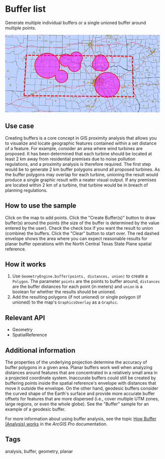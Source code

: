 # Buffer list

Generate multiple individual buffers or a single unioned buffer around multiple points.

![Image of Buffer list](BufferList.png)

## Use case

Creating buffers is a core concept in GIS proximity analysis that allows you to visualize and locate geographic features contained within a set distance of a feature. For example, consider an area where wind turbines are proposed. It has been determined that each turbine should be located at least 2 km away from residential premises due to noise pollution regulations, and a proximity analysis is therefore required. The first step would be to generate 2 km buffer polygons around all proposed turbines. As the buffer polygons may overlap for each turbine, unioning the result would produce a single graphic result with a neater visual output. If any premises are located within 2 km of a turbine, that turbine would be in breach of planning regulations. 

## How to use the sample

Click on the map to add points. Click the "Create Buffer(s)" button to draw buffer(s) around the points (the size of the buffer is determined by the value entered by the user). Check the check box if you want the result to union (combine) the buffers. Click the "Clear" button to start over. The red dashed envelope shows the area where you can expect reasonable results for planar buffer operations with the North Central Texas State Plane spatial reference.

## How it works

1. Use `GeometryEngine.buffer(points, distances, union)` to create a `Polygon`. The parameter `points` are the points to buffer around, `distances` are the buffer distances for each point (in meters) and `union` is a boolean for whether the results should be unioned.
2. Add the resulting polygons (if not unioned) or single polygon (if unioned) to the map's `GraphicsOverlay` as a `Graphic`.

## Relevant API

* Geometry
* SpatialReference

## Additional information

The properties of the underlying projection determine the accuracy of buffer polygons in a given area. Planar buffers work well when analyzing distances around features that are concentrated in a relatively small area in a projected coordinate system. Inaccurate buffers could still be created by buffering points inside the spatial reference's envelope with distances that move it outside the envelope. On the other hand, geodesic buffers consider the curved shape of the Earth's surface and provide more accurate buffer offsets for features that are more dispersed (i.e., cover multiple UTM zones, large regions, or even the whole globe). See the "Buffer" sample for an example of a geodesic buffer.

For more information about using buffer analysis, see the topic [How Buffer (Analysis) works](https://pro.arcgis.com/en/pro-app/tool-reference/analysis/how-buffer-analysis-works.htm) in the *ArcGIS Pro* documentation.

## Tags

analysis, buffer, geometry, planar
